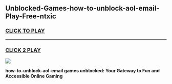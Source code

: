 
## Unblocked-Games-how-to-unblock-aol-email-Play-Free-ntxic
<h3>
<a href="https://premium76.site?title=how-to-unblock-aol-email&ref=12A">CLICK TO PLAY</a></h3>
<hr>

<h3>
<a href="https://premium76.site?title=how-to-unblock-aol-email&ref=12A">CLICK 2 PLAY</a>
  
</h3>

<a href="https://premium76.site?title=how-to-unblock-aol-email&ref=12A"><img src="https://clearcache.store/games.png"></a>


**how-to-unblock-aol-email games unblocked: Your Gateway to Fun and Accessible Online Gaming**
